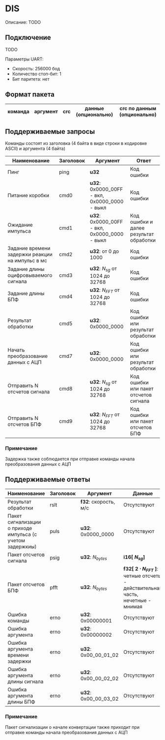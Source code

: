 # DIS

Описание: TODO

## Подключение

TODO

Параметры UART:
- Скорость: 256000 бод
- Количество стоп-бит: 1
- Бит паритета: нет

## Формат пакета

| команда | аргумент | crc | данные (опционально) | сrc по данным (опционально)
| - | - | - | - | -

## Поддерживаемые запросы

Команды состоят из заголовка (4 байта в виде строки в кодировке ASCII) и аргумента (4 байта)

| Наименование | Заголовок | Аргумент | Ответ
| - | - | - | -
| Пинг | ping | **u32** | Код ошибки
| Питание коробки | cmd0 | **u32**: 0x0000_00FF - вкл, 0x0000_0000 - выкл | Код ошибки
| Ожидание импульса | cmd1 | **u32**: 0x0000_00FF - вкл, 0x0000_0000 - выкл | Код ошибки и далее результат обработки
| Задание времени задержки реакции на импульс в мс | cmd2 | **u32**: от 0 до 1000 | Код ошибки
| Задание длины оцифровываемого сигнала | cmd3 | **u32**:  $N_{sg}$ от 1024 до 32768 | Код ошибки
| Задание длины БПФ | cmd4 | **u32**: $N_{FFT}$ от 1024 до 32768 | Код ошибки
| Результат обработки | cmd5 | **u32**: 0x0000_0000 | Код ошибки или результат обработки
| Начать преобразование данных с АЦП | cmd7 | **u32**: 0x0000_0000 | Код ошибки или результат обработки
| Отправить N отсчетов сигнала | cmd8 | **u32**: $N_{sg}$ от 1024 до 32768 | Код ошибки или пакет отсчетов сигнала
| Отправить N отсчетов БПФ | cmd9 | **u32**: $N_{FFT}$ от 1024 до 32768 | Код ошибки или пакет отсчетов БПФ
### Примечание
Задержка также соблюдается при отправке команды начала преобразования данных с АЦП

## Поддерживаемые ответы
| Наименование | Заголовок | Аргумент | Данные
| - | - | - | -
| Результат обработки | rslt | **f32**: скорость, м/с | Отсутствуют
| Пакет сигнализации о приходе импульса (с учетом задержкиы) | puls | **u32**: 0x0000_0000 | Отсутствуют
| Пакет отсчетов сигнала | psig | **u32**: $N_{bytes}$ | **i16[ $N_{sg}$]**
| Пакет отсчетов БПФ | pfft | **u32**: $N_{bytes}$ | **f32[ $2\cdot N_{FFT}$ ]**: четные отсчеты - действительная часть, нечетные - мнимая
| Ошибка команды | erno | **u32**: 0x00000001 | Отсутствуют
| Ошибка аргумента | erno | **u32**: 0x00000002 | Отсутствуют
| Ошибка аргумента времени задержки | erno | **u32**: 0x00_00_01_02 | Отсутствуют
| Ошибка аргумента длины сигнала | erno | **u32**: 0x00_00_02_02 | Отсутствуют
| Ошибка аргумента длины БПФ | erno | **u32**: 0x00_00_03_02 | Отсутствуют

### Примечание
Пакет сигнализации о начале конвертации также приходит при отправке команды начала преобразования данных с АЦП